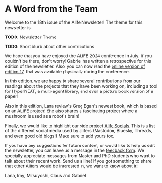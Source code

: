 # A Word from the Team

Welcome to the 18th issue of the Alife Newsletter! The theme for this newsletter is 

**TODO**: Newsletter Theme

**TODO**: Short blurb about other contributions

We hope that you have enjoyed the ALIFE 2024 conference in July. If you couldn't be there, don't worry! Gabriel has written a retrospective for this edition of the newsletter. Also, you can now read the [online version of edition 17](https://alife-newsletter.github.io/Newsletter/edition_017.html), that was available physically during the conference.

In this edition, we are happy to share several contributions from our readings about the projects that they have been working on, including a tool for HyperNEAT, a multi-agent library, and even a picture book version of a paper!

Also in this edition, Lana review's Greg Egan's newest book, which is based on an ALIFE project! She also shares a fascinating project where a mushroom is used as a robot's brain!

Finally, we would like to highlight our side project [Alife Socials](https://github.com/ALife-Newsletter/alife_social). This is a list of the different social media used by alifers (Mastodon, Bluesky, Threads, and even good old blogs!) Make sure to add yours too.

If you have any suggestions for future content, or would like to help us edit the newsletter, you can leave us a message in the [feedback form](https://forms.gle/jv7FdtdbWVTaTFGd9). We specially appreciate messages from Master and PhD students who want to talk about their recent work. Send us a line! If you got something to share that other Alifers would be interested in, we want to know about it!

Lana, Imy, Mitsuyoshi, Claus and Gabriel
